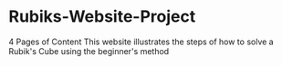 # Rubiks-Website-Project
4 Pages of Content
This website illustrates the steps of how to solve a Rubik's Cube using the beginner's method